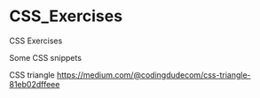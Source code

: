 # CSS_Exercises
CSS Exercises

Some CSS snippets

CSS triangle 
https://medium.com/@codingdudecom/css-triangle-81eb02dffeee

